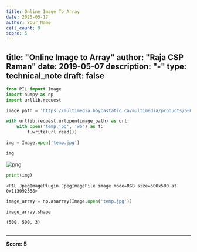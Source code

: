 ```yaml
---
title: Online Image To Array
date: 2025-05-17
author: Your Name
cell_count: 9
score: 5
---
```


title: "Online Image to Array"
author: "Raja CSP Raman"
date: 2019-05-07
description: "-"
type: technical_note
draft: false
---

```python
from PIL import Image
import numpy as np
import urllib.request
```


```python
image_path = 'https://multimedia.bbycastatic.ca/multimedia/products/500x500/107/10736/10736343.jpg'
```


```python
with urllib.request.urlopen(image_path) as url:
    with open('temp.jpg', 'wb') as f:
        f.write(url.read())

img = Image.open('temp.jpg')
```


```python
img
```




    
![png](/mlnotes/images/online_image_to_array_4_0.png)
    




```python
print(img)
```

    <PIL.JpegImagePlugin.JpegImageFile image mode=RGB size=500x500 at 0x113092358>



```python
image_array = np.asarray(Image.open('temp.jpg'))
```


```python
image_array.shape
```




    (500, 500, 3)




```python

```


---
**Score: 5**